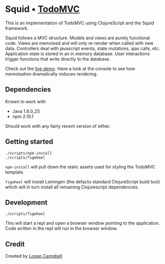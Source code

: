 # Squid • [TodoMVC](http://todomvc.com)

This is an implementation of TodoMVC using ClojureScript and the Squid
framework.

Squid follows a MVC structure. Models and views are purely functional code.
Views are memoised and will only re-render when called with new data.
Controllers deal with javascript events, state mutations, ajax calls, etc.
Application state is stored in an in memory database. User interactions trigger
functions that write directly to the database.

Check out the [live demo](https://logaan.github.io/squid-mvc/). Have a look at
the console to see how memoisation dramatically reduces rendering.

## Dependencies

Known to work with

* Java 1.8.0_25
* npm 2.10.1

Should work with any fairly recent version of either.

## Getting started

    ./scripts/npm-install
    ./scripts/figwheel

`npm-install` will pull down the static assets used for styling the TodoMVC
template.

`figwheel` will install Leiningen (the defacto standard ClojureScript build
tool) which will in turn install all remaining Clojurescript dependencies.

## Development

    ./scripts/figwheel

This will start a repl and open a browser window pointing to the application.
Code written in the repl will run in the browser window.

## Credit

Created by [Logan Campbell](https://twitter.com/logaan)
